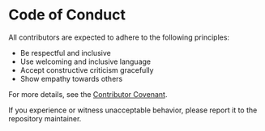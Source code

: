 # Code of Conduct

All contributors are expected to adhere to the following principles:

- Be respectful and inclusive
- Use welcoming and inclusive language
- Accept constructive criticism gracefully
- Show empathy towards others

For more details, see the [Contributor Covenant](https://www.contributor-covenant.org/).

If you experience or witness unacceptable behavior, please report it to the repository maintainer.

